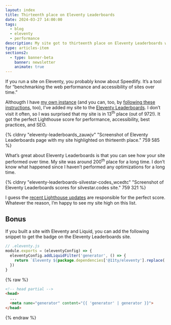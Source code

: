 ```yaml
---
layout: index
title: Thirteenth place on Eleventy Leaderboards
date: 2024-03-27 14:00:00
tags:
  - blog
  - eleventy
  - performance
description: My site got to thirteenth place on Eleventy Leaderboards with perfect Lighthouse scores.
type: articles-item
sections2:
  - type: banner-beta
    banner: newsletter
    animate: true
---
```


If you run a site on Eleventy, you probably know about Speedlify. It’s a tool for “benchmarking the web performance and accessibility of sites over time.”

Althougth I have [my own instance](https://speedlify.silvestar.codes/sb/) (and you can, too, by [following these instructions](https://github.com/zachleat/speedlify/), too), I've added my site to the [Eleventy Leaderboards](https://www.11ty.dev/speedlify/). I don’t visit it often, so I was surprised that my site is in 13<sup>th</sup> place (out of 972!). It got the perfect Lighthouse score for performance, accessibility, best practices, and SEO.

{% cldnry "eleventy-leaderboards_zauwjv" "Screenshot of Eleventy Leaderboards page with my site highlighted on thirteenth place." 759 585 %}

What’s great about Eleventy Leaderboards is that you can see how your site performed over time. My site was around 200<sup>th</sup> place for a long time. I don’t know what happened since I haven’t performed any optimizations for a long time.

{% cldnry "eleventy-leaderboards-silvestar-codes_wcedtc" "Screenshot of Eleventy Leaderboards scores for silvestar.codes site." 759 321 %}

I guess the [recent Lighthouse updates](https://github.com/GoogleChrome/lighthouse/releases) are responsible for the perfect score. Whatever the reason, I’m happy to see my site high on this list.

## Bonus

If you built a site with Eleventy and Liquid, you can add the following snippet to get the badge on the Eleventy Leaderboards site.

```js
// .eleventy.js
module.exports = (eleventyConfig) => {
  eleventyConfig.addLiquidFilter('generator', () => {
    return `Eleventy ${package.dependencies['@11ty/eleventy'].replace('^', '')}`
  })
}
```

{% raw %}
```html
<!-- head partial -->
<head>
  ...
  <meta name="generator" content="{{ 'generator' | generator }}">
</head>
```
{% endraw %}
